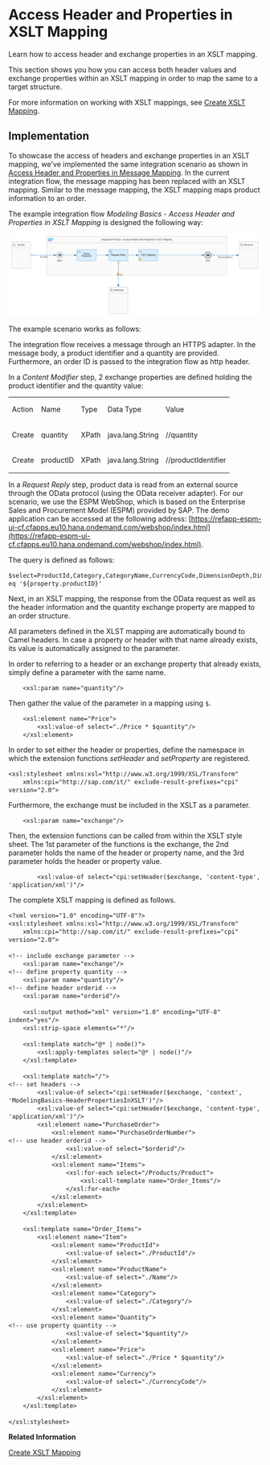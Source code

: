 <!-- loiof917c39942284e0e971faed3521c4313 -->

# Access Header and Properties in XSLT Mapping

Learn how to access header and exchange properties in an XSLT mapping.

This section shows you how you can access both header values and exchange properties within an XSLT mapping in order to map the same to a target structure.

For more information on working with XSLT mappings, see [Create XSLT Mapping](create-xslt-mapping-5ce1f15.md).



<a name="loiof917c39942284e0e971faed3521c4313__section_zv2_qvg_smb"/>

## Implementation

To showcase the access of headers and exchange properties in an XSLT mapping, we've implemented the same integration scenario as shown in [Access Header and Properties in Message Mapping](access-header-and-properties-in-message-mapping-4f2a8c9.md). In the current integration flow, the message mapping has been replaced with an XSLT mapping. Similar to the message mapping, the XSLT mapping maps product information to an order.

The example integration flow *Modeling Basics - Access Header and Properties in XSLT Mapping* is designed the following way:

![](images/Integration_Flow_Access_Header_and_Properties_in_XSLT_Mapping_7e4837f.png)

The example scenario works as follows:

The integration flow receives a message through an HTTPS adapter. In the message body, a product identifier and a quantity are provided. Furthermore, an order ID is passed to the integration flow as http header.

In a *Content Modifier* step, 2 exchange properties are defined holding the product identifier and the quantity value:


<table>
<tr>
<td valign="top">

Action



</td>
<td valign="top">

Name



</td>
<td valign="top">

Type



</td>
<td valign="top">

Data Type



</td>
<td valign="top">

Value



</td>
</tr>
<tr>
<td valign="top">

Create



</td>
<td valign="top">

quantity



</td>
<td valign="top">

XPath



</td>
<td valign="top">

java.lang.String



</td>
<td valign="top">

//quantity



</td>
</tr>
<tr>
<td valign="top">

Create



</td>
<td valign="top">

productID



</td>
<td valign="top">

XPath



</td>
<td valign="top">

java.lang.String



</td>
<td valign="top">

//productIdentifier



</td>
</tr>
</table>

In a *Request Reply* step, product data is read from an external source through the OData protocol \(using the OData receiver adapter\). For our scenario, we use the ESPM WebShop, which is based on the Enterprise Sales and Procurement Model \(ESPM\) provided by SAP. The demo application can be accessed at the following address: [https://refapp-espm-ui-cf.cfapps.eu10.hana.ondemand.com/webshop/index.html](https://refapp-espm-ui-cf.cfapps.eu10.hana.ondemand.com/webshop/index.html).

The query is defined as follows:

```
$select=ProductId,Category,CategoryName,CurrencyCode,DimensionDepth,DimensionHeight,DimensionUnit,DimensionWidth,LongDescription,Name,PictureUrl,Price,QuantityUnit,ShortDescription,SupplierId,Weight,WeightUnit&$filter=ProductId eq '${property.productID}'
```

Next, in an XSLT mapping, the response from the OData request as well as the header information and the quantity exchange property are mapped to an order structure.

All parameters defined in the XLST mapping are automatically bound to Camel headers. In case a property or header with that name already exists, its value is automatically assigned to the parameter.

In order to referring to a header or an exchange property that already exists, simply define a parameter with the same name.

```
	<xsl:param name="quantity"/>
```

Then gather the value of the parameter in a mapping using `$`.

```
	<xsl:element name="Price">
		<xsl:value-of select="./Price * $quantity"/>
	</xsl:element>

```

In order to set either the header or properties, define the namespace in which the extension functions *setHeader* and *setProperty* are registered.

```
<xsl:stylesheet xmlns:xsl="http://www.w3.org/1999/XSL/Transform"
	xmlns:cpi="http://sap.com/it/" exclude-result-prefixes="cpi" version="2.0">

```

Furthermore, the exchange must be included in the XSLT as a parameter.

```
	<xsl:param name="exchange"/>
```

Then, the extension functions can be called from within the XSLT style sheet. The 1st parameter of the functions is the exchange, the 2nd parameter holds the name of the header or property name, and the 3rd parameter holds the header or property value.

```
		<xsl:value-of select="cpi:setHeader($exchange, 'content-type', 'application/xml')"/>
```

The complete XSLT mapping is defined as follows.

```
<?xml version="1.0" encoding="UTF-8"?>
<xsl:stylesheet xmlns:xsl="http://www.w3.org/1999/XSL/Transform"
	xmlns:cpi="http://sap.com/it/" exclude-result-prefixes="cpi" version="2.0">

<!-- include exchange parameter -->
	<xsl:param name="exchange"/>
<!-- define property quantity -->
	<xsl:param name="quantity"/>
<!-- define header orderid -->
	<xsl:param name="orderid"/>

	<xsl:output method="xml" version="1.0" encoding="UTF-8" indent="yes"/>
	<xsl:strip-space elements="*"/>

	<xsl:template match="@* | node()">
		<xsl:apply-templates select="@* | node()"/>
	</xsl:template>

	<xsl:template match="/">
<!-- set headers -->
		<xsl:value-of select="cpi:setHeader($exchange, 'context', 'ModelingBasics-HeaderPropertiesInXSLT')"/>
		<xsl:value-of select="cpi:setHeader($exchange, 'content-type', 'application/xml')"/>
		<xsl:element name="PurchaseOrder">
			<xsl:element name="PurchaseOrderNumber">
<!-- use header orderid -->
				<xsl:value-of select="$orderid"/>
			</xsl:element>
			<xsl:element name="Items">
				<xsl:for-each select="/Products/Product">
					<xsl:call-template name="Order_Items"/>
				</xsl:for-each>
			</xsl:element>
		</xsl:element>
	</xsl:template>

	<xsl:template name="Order_Items">
		<xsl:element name="Item">
			<xsl:element name="ProductId">
				<xsl:value-of select="./ProductId"/>
			</xsl:element>
			<xsl:element name="ProductName">
				<xsl:value-of select="./Name"/>
			</xsl:element>
			<xsl:element name="Category">
				<xsl:value-of select="./Category"/>
			</xsl:element>
			<xsl:element name="Quantity">
<!-- use property quantity -->
				<xsl:value-of select="$quantity"/>
			</xsl:element>
			<xsl:element name="Price">
				<xsl:value-of select="./Price * $quantity"/>
			</xsl:element>
			<xsl:element name="Currency">
				<xsl:value-of select="./CurrencyCode"/>
			</xsl:element>
		</xsl:element>
	</xsl:template>

</xsl:stylesheet>
```

**Related Information**  


[Create XSLT Mapping](create-xslt-mapping-5ce1f15.md "You perform this task to assign XSLT mapping that is available in your local workspace.")

